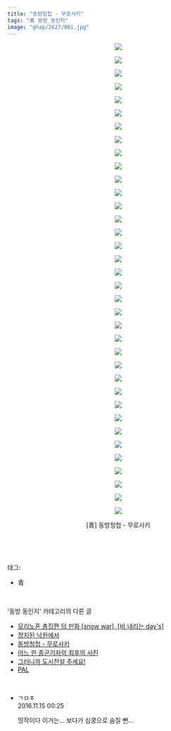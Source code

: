 ```yaml
---
title: "동방청첩 - 무로사키"
tags: "青 동방_동인지"
image: "ghap/2627/001.jpg"
---
```

<div class="article">
<p style="text-align: center; clear: none; float: none;"><img src="{{ site.nasurl }}/ghap/2627/001.jpg"/></p>
<p style="text-align: center; clear: none; float: none;"><img src="{{ site.nasurl }}/ghap/2627/002.jpg"/></p>
<p style="text-align: center; clear: none; float: none;"><img src="{{ site.nasurl }}/ghap/2627/003.jpg"/></p>
<p style="text-align: center; clear: none; float: none;"><img src="{{ site.nasurl }}/ghap/2627/004.jpg"/></p>
<p style="text-align: center; clear: none; float: none;"><img src="{{ site.nasurl }}/ghap/2627/005.jpg"/></p>
<p style="text-align: center; clear: none; float: none;"><img src="{{ site.nasurl }}/ghap/2627/006.jpg"/></p>
<p style="text-align: center; clear: none; float: none;"><img src="{{ site.nasurl }}/ghap/2627/007.jpg"/></p>
<p style="text-align: center; clear: none; float: none;"><img src="{{ site.nasurl }}/ghap/2627/008.jpg"/></p>
<p style="text-align: center; clear: none; float: none;"><img src="{{ site.nasurl }}/ghap/2627/009.jpg"/></p>
<p style="text-align: center; clear: none; float: none;"><img src="{{ site.nasurl }}/ghap/2627/010.jpg"/></p>
<p style="text-align: center; clear: none; float: none;"><img src="{{ site.nasurl }}/ghap/2627/011.jpg"/></p>
<p style="text-align: center; clear: none; float: none;"><img src="{{ site.nasurl }}/ghap/2627/012.jpg"/></p>
<p style="text-align: center; clear: none; float: none;"><img src="{{ site.nasurl }}/ghap/2627/013.jpg"/></p>
<p style="text-align: center; clear: none; float: none;"><img src="{{ site.nasurl }}/ghap/2627/014.jpg"/></p>
<p style="text-align: center; clear: none; float: none;"><img src="{{ site.nasurl }}/ghap/2627/015.jpg"/></p>
<p style="text-align: center; clear: none; float: none;"><img src="{{ site.nasurl }}/ghap/2627/016.jpg"/></p>
<p style="text-align: center; clear: none; float: none;"><img src="{{ site.nasurl }}/ghap/2627/017.jpg"/></p>
<p style="text-align: center; clear: none; float: none;"><img src="{{ site.nasurl }}/ghap/2627/018.jpg"/></p>
<p style="text-align: center; clear: none; float: none;"><img src="{{ site.nasurl }}/ghap/2627/019.jpg"/></p>
<p style="text-align: center; clear: none; float: none;"><img src="{{ site.nasurl }}/ghap/2627/020.jpg"/></p>
<p style="text-align: center; clear: none; float: none;"><img src="{{ site.nasurl }}/ghap/2627/021.jpg"/></p>
<p style="text-align: center; clear: none; float: none;"><img src="{{ site.nasurl }}/ghap/2627/022.jpg"/></p>
<p style="text-align: center; clear: none; float: none;"><img src="{{ site.nasurl }}/ghap/2627/023.jpg"/></p>
<p style="text-align: center; clear: none; float: none;"><img src="{{ site.nasurl }}/ghap/2627/024.jpg"/></p>
<p style="text-align: center; clear: none; float: none;"><img src="{{ site.nasurl }}/ghap/2627/025.jpg"/></p>
<p style="text-align: center; clear: none; float: none;"><img src="{{ site.nasurl }}/ghap/2627/026.jpg"/></p>
<p style="text-align: center; clear: none; float: none;"><img src="{{ site.nasurl }}/ghap/2627/027.jpg"/></p>
<p style="text-align: center; clear: none; float: none;"><img src="{{ site.nasurl }}/ghap/2627/028.jpg"/></p>
<p style="text-align: center; clear: none; float: none;"><img src="{{ site.nasurl }}/ghap/2627/029.jpg"/></p>
<p style="text-align: center; clear: none; float: none;"><img src="{{ site.nasurl }}/ghap/2627/030.jpg"/></p>
<p style="text-align: center; clear: none; float: none;"><img src="{{ site.nasurl }}/ghap/2627/031.jpg"/></p>
<p style="text-align: center; clear: none; float: none;"><img src="{{ site.nasurl }}/ghap/2627/032.jpg"/></p>
<p style="text-align: center; clear: none; float: none;"><img src="{{ site.nasurl }}/ghap/2627/033.jpg"/></p>
<p style="text-align: center; clear: none; float: none;"><img src="{{ site.nasurl }}/ghap/2627/034.jpg"/></p>
<p style="text-align: center; clear: none; float: none;"><img src="{{ site.nasurl }}/ghap/2627/035.jpg"/></p>
<p style="text-align: center; clear: none; float: none;"><img src="{{ site.nasurl }}/ghap/2627/036.jpg"/></p>
<p style="text-align: center; clear: none; float: none;">[青] 동방청첩 - 무로사키</p>
<p><br/></p>
</div><br/>
<div class="tagTrail">
<p>태그: </p>
<ul>
<li>青</li>
</ul>
</div><br/>
<div class="another">
<p>'동방 동인지' 카테고리의 다른 글</p>
<ul>
<li><a href="/2016-10-17-ghap_2629">모리노혼 총집편 덤 만화 [snow war], [비 내리는 day's]</a></li>
<li><a href="/2016-10-17-ghap_2628">정지된 낙원에서</a></li>
<li><a href="/2016-10-17-ghap_2627">동방청첩 - 무로사키</a></li>
<li><a href="/2016-10-17-ghap_2624">어느 한 종군기자의 최후의 사진</a></li>
<li><a href="/2016-10-17-ghap_2620">그러니까 도시전설 주세요!</a></li>
<li><a href="/2016-10-17-ghap_2619">PAL</a></li>
</ul>
</div><br/>
<div class="cb_module cb_fluid">
<div class="cb_wrt cb_profile">
<div class="comment">
<ul>
<li class="cb_thumb_off" id="comment14849675">
<div class="cb_comment_area">
<div class="cb_info_area">
<div class="cb_section">
<span class="cb_nick_name">ㄱㅁㅎ</span>
</div>
<div class="cb_section">
<span class="cb_date">2016.11.15 00:25 </span>
</div>
</div>
<div class="cb_dsc_comment">
<p class="cb_dsc">
											띵작이다 이거는... 보다가 심쿵으로 숨질 뻔...
										</p>
</div>
</div></li>
</ul>
</div>
</div><!-- commentList close -->
</div><br/>
